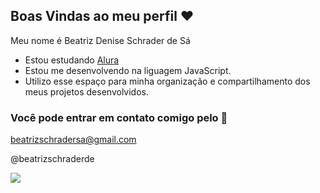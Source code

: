 ## Boas Vindas ao meu perfil ❤️

Meu nome é Beatriz Denise Schrader de Sá

- Estou estudando [Alura](https://www.alura.com.br/)
- Estou me desenvolvendo na liguagem JavaScript.
- Utilizo esse espaço para minha organização e compartilhamento dos meus projetos desenvolvidos.

### Você pode entrar em contato comigo pelo 📧
beatrizschradersa@gmail.com

@beatrizschraderde

![](https://media.tenor.com/kwuyggO2hcEAAAAM/minion-woohoo.gif)


